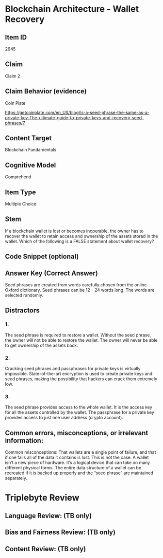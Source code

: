 # Blockchain Architecture - Wallet Recovery

## Item ID
2645

## Claim
Claim 2

## Claim Behavior (evidence)
Coin Plate

https://getcoinplate.com/en_US/blog/Is-a-seed-phrase-the-same-as-a-private-key-The-ultimate-guide-to-private-keys-and-recovery-seed-phrases/7

## Content Target
Blockchain Fundamentals

## Cognitive Model
Comprehend

## Item Type
Multiple Choice

## Stem
If a blockchain wallet is lost or becomes inoperable, the owner has to recover the wallet to retain access and ownership of the assets stored in the wallet. Which of the following is a FALSE statement about wallet recovery?

## Code Snippet (optional)

## Answer Key (Correct Answer)
Seed phrases are created from words carefully chosen from the online Oxford dictionary. Seed phrases can be 12 – 24 words long. The words are selected randomly.

## Distractors
### 1.
The seed phrase is required to restore a wallet. Without the seed phrase, the owner will not be able to restore the wallet. The owner will never be able to get ownership of the assets back.

### 2.
Cracking seed phrases and passphrases for private keys is virtually impossible. State-of-the-art encryption is used to create private keys and seed phrases, making the possibility that hackers can crack them extremely low.

### 3.
The seed phrase provides access to the whole wallet. It is the access key for all the assets controlled by the wallet. The passphrase for a private key provides access to just one user address (crypto account).

## Common errors, misconceptions, or irrelevant information:
Common misconceptions: That wallets are a single point of failure, and that if one fails all of the data it contains is lost. This is not the case. A wallet isn’t a new piece of hardware. It’s a logical device that can take on many different physical forms. The entire data structure of a wallet can be recreated if it is backed up properly and the “seed phrase” are maintained separately.

# Triplebyte Review

## Language Review: (TB only)

## Bias and Fairness Review: (TB only)

## Content Review: (TB only)
